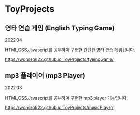 # ToyProjects

## 영타 연습 게임 (English Typing Game)

2022.04

HTML,CSS,Javascript를 공부하며 구현한 간단한 영타 연습 게임입니다.

https://wonseok22.github.io/ToyProjects/typingGame/




## mp3 플레이어 (mp3 Player)

2022.03

HTML,CSS,Javascript를 공부하며 구현한 mp3 player 기능입니다. 

https://wonseok22.github.io/ToyProjects/musicPlayer/

